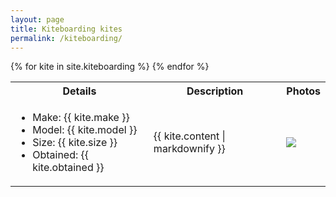 ```yaml
---
layout: page
title: Kiteboarding kites
permalink: /kiteboarding/
---
```


<table>
<tr>
  <th>Details</th>
  <th>Description</th>
  <th>Photos</th>
</tr>
{% for kite in site.kiteboarding %}
<tr>
  <td>
    <ul>
      <li>Make: {{ kite.make }}</li>
      <li>Model: {{ kite.model }}</li>
      <li>Size: {{ kite.size }}</li>
      <li>Obtained: {{ kite.obtained }}</li>
    </ul>
  </td>
  <td>{{ kite.content | markdownify }}</td>
  <td>
    <img src="{{ site.baseurl }}/assets/images/{{ kite.images | first }}"/>
  </td>
</tr>
{% endfor %}
</table>
